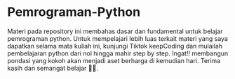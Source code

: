 # Pemrograman-Python
Materi pada repository ini membahas dasar dan fundamental untuk belajar pemrograman python. Untuk mempelajari lebih luas terkait materi yang saya dapatkan selama mata kuliah ini, kunjungi Tiktok keepCoding dan mulailah pembelajaran python dari nol hingga mahir step by step.
Ingat!! membangun pondasi yang kokoh akan menjadi aset berharga di kemudian hari. Terima kasih dan semangat belajar 🤗💙.
